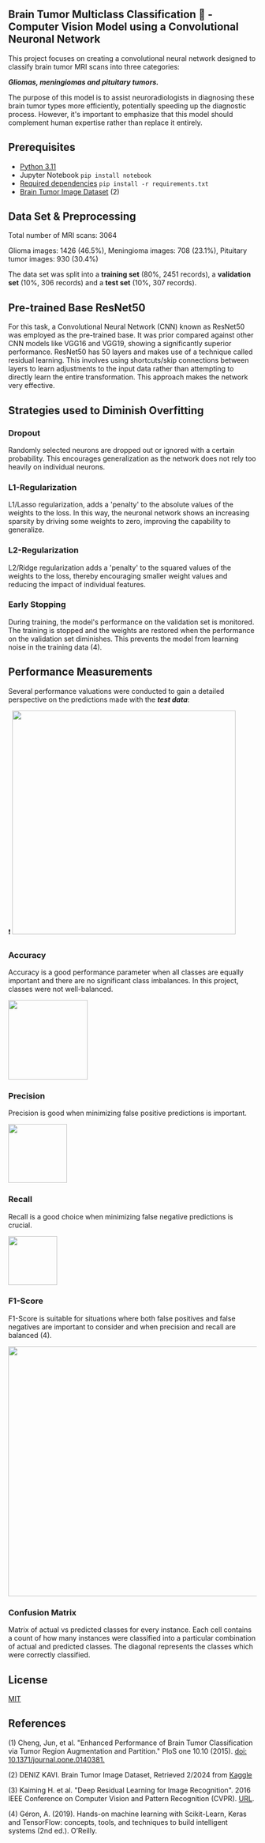 ## Brain Tumor Multiclass Classification :brain: - Computer Vision Model using a Convolutional Neuronal Network

This project focuses on creating a convolutional neural network designed to classify brain tumor MRI scans into three categories:

***Gliomas, meningiomas and pituitary tumors.***

The purpose of this model is to assist neuroradiologists in diagnosing these brain tumor types more efficiently, potentially speeding up the diagnostic process. However, it's important to emphasize that this model should complement human expertise rather than replace it entirely.

## Prerequisites 
- [Python 3.11](https://www.python.org/downloads/release/python-3110/)
- Jupyter Notebook ```pip install notebook ```
- [Required dependencies](.......) ```pip install -r requirements.txt ```
- [Brain Tumor Image Dataset](https://www.kaggle.com/datasets/denizkavi1/brain-tumor/data) (2)

## Data Set & Preprocessing
Total number of MRI scans: 3064  

Glioma images: 1426 (46.5%), Meningioma images: 708 (23.1%), Pituitary tumor images: 930 (30.4%)  

The data set was split into a **training set** (80%, 2451 records), a **validation set** (10%, 306 records) and a **test set** (10%, 307 records).

## Pre-trained Base ResNet50  
For this task, a Convolutional Neural Network (CNN) known as ResNet50 was employed as the pre-trained base. It was prior compared against other CNN models like VGG16 and VGG19, showing a significantly superior performance. 
ResNet50 has 50 layers and makes use of a technique called residual learning. This involves using shortcuts/skip connections between layers to learn adjustments to the input data rather than attempting to directly learn the entire transformation. This approach makes the network very effective.

## Strategies used to Diminish Overfitting
### Dropout
Randomly selected neurons are dropped out or ignored with a certain probability. This encourages generalization as the network does not rely too heavily on individual neurons.

### L1-Regularization
L1/Lasso regularization, adds a 'penalty' to the absolute values of the weights to the loss. In this way, the neuronal network shows an increasing sparsity by driving some weights to zero, improving the capability to generalize.

### L2-Regularization
L2/Ridge regularization adds a 'penalty' to the squared values of the weights to the loss, thereby encouraging smaller weight values and reducing the impact of individual features.

### Early Stopping
During training, the model's performance on the validation set is monitored. The training is stopped and the weights are restored when the performance on the validation set diminishes. This prevents the model from learning noise in the training data (4).

## Performance Measurements
Several performance valuations were conducted to gain a detailed perspective on the predictions made with the ***test data***:


:heavy_exclamation_mark: <img width="453" alt="" src="https://github.com/KatTiel/stroke_binary_classification_CNN/assets/76701992/61b24849-5012-436f-a80e-ce089fbef9d2"> 

### Accuracy
Accuracy is a good performance parameter when all classes are equally important and there are no significant class imbalances. In this project, classes were not well-balanced.

<img width="161" alt="" src="https://github.com/KatTiel/stroke_binary_classification_CNN/assets/76701992/7417c4b4-09d8-4dba-bb11-8e9e9dbebc1e">

### Precision
Precision is good when minimizing false positive predictions is important.

<img width="119" alt="" src="https://github.com/KatTiel/stroke_binary_classification_CNN/assets/76701992/af1d55dd-f7a5-4633-95bf-eb81504beeb7">

### Recall
Recall is a good choice when minimizing false negative predictions is crucial.

<img width="99" alt="" src="https://github.com/KatTiel/stroke_binary_classification_CNN/assets/76701992/997983e0-fab6-449d-a330-bf6c128055a6">

### F1-Score 
F1-Score is suitable for situations where both false positives and false negatives are important to consider and when precision and recall are balanced (4).

<img width="506" alt="" src="https://github.com/KatTiel/stroke_binary_classification_CNN/assets/76701992/0efc1f75-eccb-4670-ace2-637573984049">

### Confusion Matrix
Matrix of actual vs predicted classes for every instance. Each cell contains a count of how many instances were classified into a particular combination of actual and predicted classes. The diagonal represents the classes which were correctly classified.

## License
[MIT](https://choosealicense.com/licenses/mit/)

## References 
(1) Cheng, Jun, et al. "Enhanced Performance of Brain Tumor Classification via Tumor Region Augmentation and Partition." PloS one 10.10 (2015). [doi: 10.1371/journal.pone.0140381.](https://www.ncbi.nlm.nih.gov/pmc/articles/PMC4598126/)

(2) DENIZ KAVI. Brain Tumor Image Dataset, Retrieved 2/2024 from [Kaggle](https://www.kaggle.com/datasets/denizkavi1/brain-tumor?rvi=1)

(3) Kaiming H. et al. "Deep Residual Learning for Image Recognition". 2016 IEEE Conference on Computer Vision and Pattern Recognition (CVPR). [URL](https://www.cv-foundation.org/openaccess/content_cvpr_2016/papers/He_Deep_Residual_Learning_CVPR_2016_paper.pdf).

(4) Géron, A. (2019). Hands-on machine learning with Scikit-Learn, Keras and TensorFlow: concepts, tools, and techniques to build intelligent systems (2nd ed.). O’Reilly.
